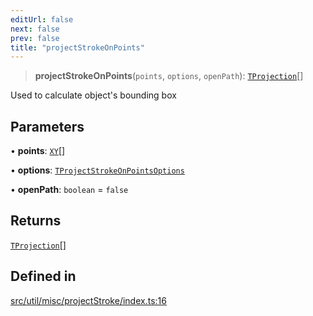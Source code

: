 ```yaml
---
editUrl: false
next: false
prev: false
title: "projectStrokeOnPoints"
---
```


> **projectStrokeOnPoints**(`points`, `options`, `openPath`): [`TProjection`](/api/namespaces/util/type-aliases/tprojection/)[]

Used to calculate object's bounding box

## Parameters

• **points**: [`XY`](/api/interfaces/xy/)[]

• **options**: [`TProjectStrokeOnPointsOptions`](/api/namespaces/util/type-aliases/tprojectstrokeonpointsoptions/)

• **openPath**: `boolean` = `false`

## Returns

[`TProjection`](/api/namespaces/util/type-aliases/tprojection/)[]

## Defined in

[src/util/misc/projectStroke/index.ts:16](https://github.com/fabricjs/fabric.js/blob/5c1240d8b4662e45868dd33f385f941de21c8e9c/src/util/misc/projectStroke/index.ts#L16)
